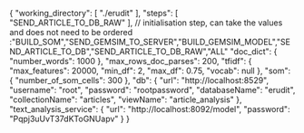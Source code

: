 {
    "working_directory": [
        "./erudit"
    ],
    "steps": [
        "SEND_ARTICLE_TO_DB_RAW"
    ], // initialisation step, can take the values and does not need to be ordered :"BUILD_SOM","SEND_GEMSIM_TO_SERVER","BUILD_GEMSIM_MODEL","SEND_ARTICLE_TO_DB","SEND_ARTICLE_TO_DB_RAW","ALL"
    "doc_dict": {
        "number_words": 1000
    },
    "max_rows_doc_parses": 200,
    "tfidf": {
        "max_features": 20000,
        "min_df": 2,
        "max_df": 0.75,
        "vocab": null
    },
    "som": {
        "number_of_som_cells": 300
    },
    "db": {
        "url": "http://localhost:8529",
        "username": "root",
        "password": "rootpassword",
        "databaseName": "erudit",
        "collectionName": "articles",
        "viewName": "article_analysis"
    },
    "text_analysis_service": {
        "url": "http://localhost:8092/model",
        "password": "Pqpj3uUvT37dKToGNUapv"
    }
}